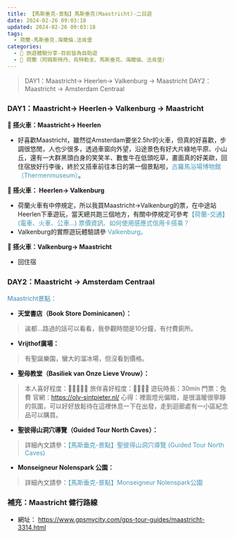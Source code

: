 ```yaml
---
title: 【馬斯垂克-景點】馬斯垂克(Maastricht)-二日遊
date: 2024-02-26 09:03:18
updated: 2024-02-26 09:03:18
tags:
  - 荷蘭-馬斯垂克.海爾倫.法肯堡
categories: 
  - 🌴 旅遊體驗分享-目前皆為自助遊
  - 🥥 荷蘭（阿姆斯特丹、烏特勒支、馬斯垂克、海爾倫、法肯堡）
---
```

>DAY1：Maastricht-> Heerlen-> Valkenburg -> Maastricht
>DAY2：Maastricht -> Amsterdam Centraal
<!-- more -->
### DAY1：Maastricht-> Heerlen-> Valkenburg -> Maastricht
**🚄 搭火車：Maastricht-> Heerlen**
+ 好喜歡Maastricht，雖然從Amsterdam要坐2.5hr的火車，但真的好喜歡，步調很悠閒，人也少很多，透過車窗向外望，沿途景色有好大片綠地平原、小山丘，還有一大群黑頭白身的笑笑羊、數隻牛在低頭吃草，畫面真的好美歐，回住宿放好行李後，終於又搭車前往本日的第一個景點啦，<font color=#4599B6>古羅馬浴場博物館（Thermenmuseum）</font>。

**🚄 搭火車： Heerlen-> Valkenburg**
+ 荷蘭火車有中停規定，所以我買Maastricht->Valkenburg的票，在中途站Heerlen下車遊玩，當天總共跑三個地方，有關中停規定可參考<font color=#4599B6>【荷蘭-交通】(電車、火車、公車...) 票價資訊、如何使用感應式信用卡搭乘？</font>
+ Valkenburg的實際遊玩體驗請參<font color=#4599B6> Valkenburg。</font>

**🚄 搭火車：Valkenburg-> Maastricht**
+ 回住宿

### DAY2：Maastricht -> Amsterdam Centraal
<font color=#4287B5>Maastricht景點：</font>
+ **天堂書店（Book Store Dominicanen）：**
>誒都…路過的話可以看看，我參觀時間是10分鐘，有付費廁所。

+ **Vrijthof廣場：**
>有聖誕樂園，蠻大的溜冰場，但沒看到價格。

+ **聖母教堂（Basiliek van Onze Lieve Vrouw）：**
>本人喜好程度：🌝🌝🌝🌝🌛 旅伴喜好程度：🌝🌝🌝🌝
>遊玩時長：30min
>門票：免費
>官網：https://olv-sintpieter.nl/
>心得：裡面燈光偏暗，是很溫暖很寧靜的氛圍，可以好好放鬆待在這裡休息一下在出發，走到迴廊處有一小區紀念品可以購買。

+ **聖彼得山洞穴導覽（Guided Tour North Caves）：**
>詳細內文請參：<font color=#4599B6>【馬斯垂克-景點】聖彼得山洞穴導覽 (Guided Tour North Caves)</font>

+ **Monseigneur Nolenspark 公園：**
>詳細內文請參：<font color=#4599B6>【馬斯垂克-景點】Monseigneur Nolenspark公園</font>

### 補充：Maastricht 健行路線
+ 網址：
https://www.gpsmycity.com/gps-tour-guides/maastricht-3314.html

